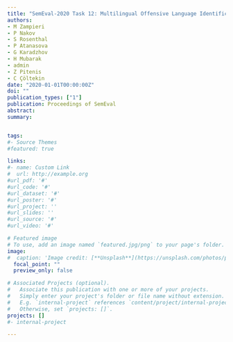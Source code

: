 ```yaml
---
title: "SemEval-2020 Task 12: Multilingual Offensive Language Identification in Social Media (OffensEval 2020)"
authors:
- M Zampieri
- P Nakov
- S Rosenthal
- P Atanasova
- G Karadzhov
- H Mubarak
- admin
- Z Pitenis
- C Çöltekin
date: "2020-01-01T00:00:00Z"
doi: ""
publication_types: ["1"]
publication: Proceedings of SemEval
abstract: 
summary: 


tags:
#- Source Themes
#featured: true

links:
#- name: Custom Link
#  url: http://example.org
#url_pdf: '#'
#url_code: '#'
#url_dataset: '#'
#url_poster: '#'
#url_project: ''
#url_slides: ''
#url_source: '#'
#url_video: '#'

# Featured image
# To use, add an image named `featured.jpg/png` to your page's folder. 
image:
#  caption: 'Image credit: [**Unsplash**](https://unsplash.com/photos/pLCdAaMFLTE)'
  focal_point: ""
  preview_only: false

# Associated Projects (optional).
#   Associate this publication with one or more of your projects.
#   Simply enter your project's folder or file name without extension.
#   E.g. `internal-project` references `content/project/internal-project/index.md`.
#   Otherwise, set `projects: []`.
projects: []
#- internal-project

---
```

